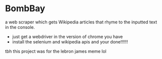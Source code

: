 # BombBay
a web scraper which gets Wikipedia articles that rhyme to the inputted text in the console.
- just get a webdriver in the version of chrome you have
- install the selenium and wikipedia apis
and your done!!!!!!

tbh this project was for the lebron james meme lol
